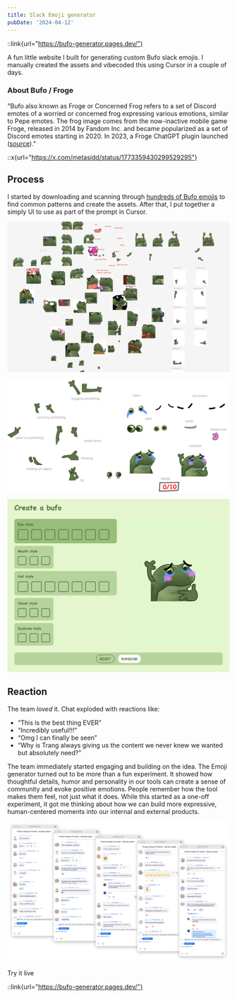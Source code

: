 ```yaml
---
title: Slack Emoji generator
pubDate: '2024-04-12'
---
```


::link{url="https://bufo-generator.pages.dev/"}

A fun little website I built for generating custom Bufo slack emojis. I manually created the assets and vibecoded this using Cursor in a couple of days.

### About Bufo / Froge 
"Bufo also known as Froge or Concerned Frog refers to a set of Discord emotes of a worried or concerned frog expressing various emotions, similar to Pepe emotes. The frog image comes from the now-inactive mobile game Froge, released in 2014 by Fandom Inc. and became popularized as a set of Discord emotes starting in 2020. In 2023, a Froge ChatGPT plugin launched ([source](https://knowyourmeme.com/memes/froge-worry-frog))."

::x{url="https://x.com/metasidd/status/1773359430299529295"}

## Process

I started by downloading and scanning through [hundreds of Bufo emojis](https://github.com/knobiknows/all-the-bufo/blob/main/index.md) to find common patterns and create the assets. After that, I put together a simply UI to use as part of the prompt in Cursor.

![Identifying common patterns](./_assets/bufo/elements.png)

![Creating assets](./_assets/bufo/assets.png)



![A simple UI I created to use as part of the prompt](./_assets/bufo/draft.png)

## Reaction

The team _loved_ it. Chat exploded with reactions like:
- “This is the best thing EVER”
- “Incredibly useful!!!”
- “Omg I can finally be seen”
-  “Why is Trang always giving us the content we never knew we wanted but absolutely need?”

The team immediately started engaging and building on the idea. The Emoji generator turned out to be more than a fun experiment. It showed how thoughtful details, humor and personality in our tools can create a sense of community and evoke positive emotions. People remember how the tool makes them feel, not just what it does. While this started as a one-off experiment, it got me thinking about how we can build more expressive, human-centered moments into our internal and external products.

![Screenshots of team's reaction](./_assets/bufo/reaction.png)


Try it live 

::link{url="https://bufo-generator.pages.dev/"}